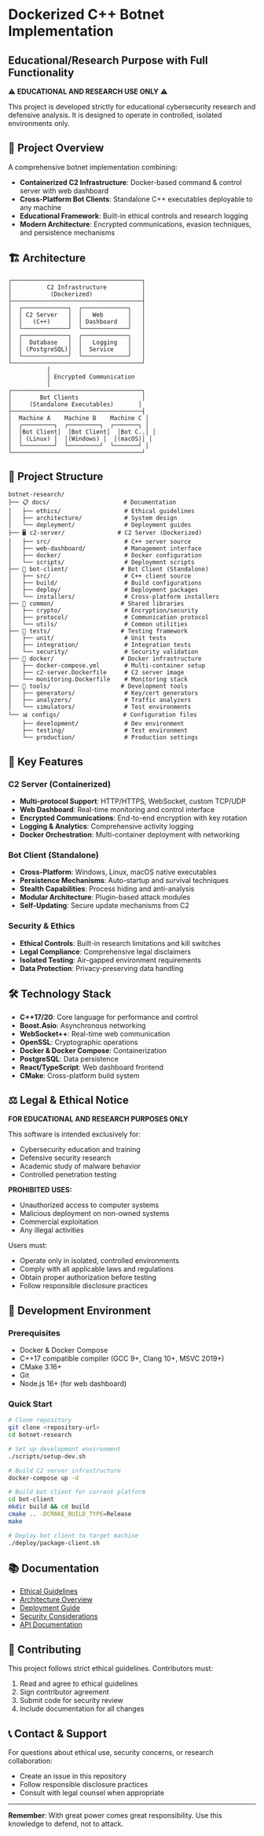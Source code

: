 # Dockerized C++ Botnet Implementation
## Educational/Research Purpose with Full Functionality

⚠️ **EDUCATIONAL AND RESEARCH USE ONLY** ⚠️

This project is developed strictly for educational cybersecurity research and defensive analysis. It is designed to operate in controlled, isolated environments only.

## 🎯 Project Overview

A comprehensive botnet implementation combining:
- **Containerized C2 Infrastructure**: Docker-based command & control server with web dashboard
- **Cross-Platform Bot Clients**: Standalone C++ executables deployable to any machine
- **Educational Framework**: Built-in ethical controls and research logging
- **Modern Architecture**: Encrypted communications, evasion techniques, and persistence mechanisms

## 🏗️ Architecture

```
┌─────────────────────────────────────┐
│          C2 Infrastructure          │
│           (Dockerized)              │
├─────────────────────────────────────┤
│  ┌─────────────┐  ┌─────────────┐   │
│  │ C2 Server   │  │   Web       │   │
│  │   (C++)     │  │ Dashboard   │   │
│  └─────────────┘  └─────────────┘   │
│  ┌─────────────┐  ┌─────────────┐   │
│  │  Database   │  │   Logging   │   │
│  │ (PostgreSQL)│  │  Service    │   │
│  └─────────────┘  └─────────────┘   │
└─────────────────────────────────────┘
           │
           │ Encrypted Communication
           │
┌─────────────────────────────────────┐
│        Bot Clients                  │
│     (Standalone Executables)       │
├─────────────────────────────────────┤
│  Machine A    Machine B    Machine C │
│  ┌─────────┐  ┌─────────┐  ┌───────┐ │
│  │Bot Client│  │Bot Client│  │Bot C..│ │
│  │ (Linux) │  │(Windows) │  │(macOS)│ │
│  └─────────┘  └─────────┘  └───────┘ │
└─────────────────────────────────────┘
```

## 📁 Project Structure

```
botnet-research/
├── 📋 docs/                     # Documentation
│   ├── ethics/                  # Ethical guidelines
│   ├── architecture/            # System design
│   └── deployment/              # Deployment guides
├── 🖥️ c2-server/               # C2 Server (Dockerized)
│   ├── src/                     # C++ server source
│   ├── web-dashboard/           # Management interface
│   ├── docker/                  # Docker configuration
│   └── scripts/                 # Deployment scripts
├── 🤖 bot-client/               # Bot Client (Standalone)
│   ├── src/                     # C++ client source
│   ├── build/                   # Build configurations
│   ├── deploy/                  # Deployment packages
│   └── installers/              # Cross-platform installers
├── 🔗 common/                   # Shared libraries
│   ├── crypto/                  # Encryption/security
│   ├── protocol/                # Communication protocol
│   └── utils/                   # Common utilities
├── 🧪 tests/                    # Testing framework
│   ├── unit/                    # Unit tests
│   ├── integration/             # Integration tests
│   └── security/                # Security validation
├── 🐳 docker/                   # Docker infrastructure
│   ├── docker-compose.yml       # Multi-container setup
│   ├── c2-server.Dockerfile     # C2 server image
│   └── monitoring.Dockerfile    # Monitoring stack
├── 🔧 tools/                    # Development tools
│   ├── generators/              # Key/cert generators
│   ├── analyzers/               # Traffic analyzers
│   └── simulators/              # Test environments
└── 📊 configs/                  # Configuration files
    ├── development/             # Dev environment
    ├── testing/                 # Test environment
    └── production/              # Production settings
```

## 🚀 Key Features

### C2 Server (Containerized)
- **Multi-protocol Support**: HTTP/HTTPS, WebSocket, custom TCP/UDP
- **Web Dashboard**: Real-time monitoring and control interface
- **Encrypted Communications**: End-to-end encryption with key rotation
- **Logging & Analytics**: Comprehensive activity logging
- **Docker Orchestration**: Multi-container deployment with networking

### Bot Client (Standalone)
- **Cross-Platform**: Windows, Linux, macOS native executables
- **Persistence Mechanisms**: Auto-startup and survival techniques
- **Stealth Capabilities**: Process hiding and anti-analysis
- **Modular Architecture**: Plugin-based attack modules
- **Self-Updating**: Secure update mechanisms from C2

### Security & Ethics
- **Ethical Controls**: Built-in research limitations and kill switches
- **Legal Compliance**: Comprehensive legal disclaimers
- **Isolated Testing**: Air-gapped environment requirements
- **Data Protection**: Privacy-preserving data handling

## 🛠️ Technology Stack

- **C++17/20**: Core language for performance and control
- **Boost.Asio**: Asynchronous networking
- **WebSocket++**: Real-time web communication
- **OpenSSL**: Cryptographic operations
- **Docker & Docker Compose**: Containerization
- **PostgreSQL**: Data persistence
- **React/TypeScript**: Web dashboard frontend
- **CMake**: Cross-platform build system

## ⚖️ Legal & Ethical Notice

**FOR EDUCATIONAL AND RESEARCH PURPOSES ONLY**

This software is intended exclusively for:
- Cybersecurity education and training
- Defensive security research
- Academic study of malware behavior
- Controlled penetration testing

**PROHIBITED USES:**
- Unauthorized access to computer systems
- Malicious deployment on non-owned systems
- Commercial exploitation
- Any illegal activities

Users must:
- Operate only in isolated, controlled environments
- Comply with all applicable laws and regulations
- Obtain proper authorization before testing
- Follow responsible disclosure practices

## 🧪 Development Environment

### Prerequisites
- Docker & Docker Compose
- C++17 compatible compiler (GCC 9+, Clang 10+, MSVC 2019+)
- CMake 3.16+
- Git
- Node.js 16+ (for web dashboard)

### Quick Start
```bash
# Clone repository
git clone <repository-url>
cd botnet-research

# Set up development environment
./scripts/setup-dev.sh

# Build C2 server infrastructure
docker-compose up -d

# Build bot client for current platform
cd bot-client
mkdir build && cd build
cmake .. -DCMAKE_BUILD_TYPE=Release
make

# Deploy bot client to target machine
./deploy/package-client.sh
```

## 📚 Documentation

- [Ethical Guidelines](docs/ethics/README.md)
- [Architecture Overview](docs/architecture/README.md)
- [Deployment Guide](docs/deployment/README.md)
- [Security Considerations](docs/security/README.md)
- [API Documentation](docs/api/README.md)

## 🤝 Contributing

This project follows strict ethical guidelines. Contributors must:
1. Read and agree to ethical guidelines
2. Sign contributor agreement
3. Submit code for security review
4. Include documentation for all changes

## 📞 Contact & Support

For questions about ethical use, security concerns, or research collaboration:
- Create an issue in this repository
- Follow responsible disclosure practices
- Consult with legal counsel when appropriate

---

**Remember**: With great power comes great responsibility. Use this knowledge to defend, not to attack.
